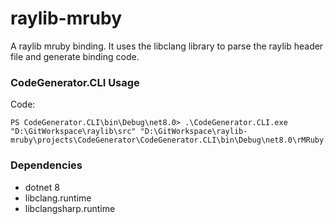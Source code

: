 # raylib-mruby
A raylib mruby binding.
It uses the libclang library to parse the raylib header file and generate binding code.

### CodeGenerator.CLI Usage
Code:
```shell
PS CodeGenerator.CLI\bin\Debug\net8.0> .\CodeGenerator.CLI.exe "D:\GitWorkspace\raylib\src" "D:\GitWorkspace\raylib-mruby\projects\CodeGenerator\CodeGenerator.CLI\bin\Debug\net8.0\rMRuby.c"
```

### Dependencies
* dotnet 8
* libclang.runtime
* libclangsharp.runtime
